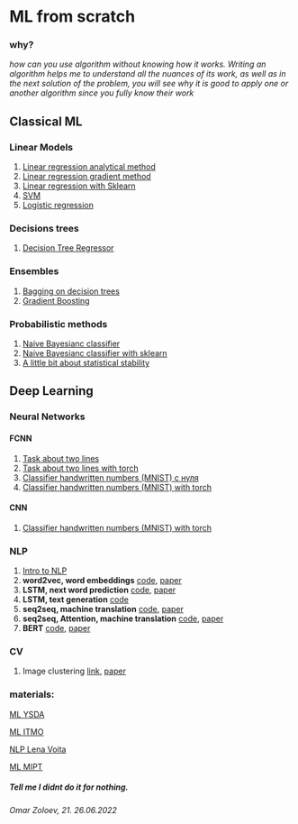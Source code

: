 
# ML from scratch

### why?
_how can you use algorithm without knowing how it works. Writing an algorithm helps me to understand all the nuances of its work, as well as in the next solution of the problem, you will see why it is good to apply one or another algorithm since you fully know their work_
## Classical ML
### Linear Models
01. [Linear regression analytical method](https://github.com/tsebaka/ML-from-scratch/blob/main/Classical%20ML/Linear%20models/Linear_Regression_Analytical_Method.ipynb)
02. [Linear regression gradient method](https://github.com/tsebaka/ML-from-scratch/blob/main/Classical%20ML/Linear%20models/Linear_Regression_Gradient_Method.ipynb)
03. [Linear regression with Sklearn](https://github.com/tsebaka/ML-from-scratch/blob/main/Classical%20ML/Linear%20models/Sklearn%20Linear%20Regression.ipynb)
04. [SVM](https://github.com/tsebaka/ML-from-scratch/blob/main/Classical%20ML/Linear%20models/Linear%20Classification%20SVM.ipynb)
05. [Logistic regression](https://github.com/tsebaka/ML-from-scratch/blob/main/Classical%20ML/Logistic%20regression/Logistic%20regression.ipynb)
### Decisions trees
01. [Decision Tree Regressor](https://github.com/tsebaka/ML-from-scratch/blob/main/Classical%20ML/Decision%20Tree/Decision%20Tree%20Regression.ipynb)
### Ensembles
01. [Bagging on decision trees](https://github.com/tsebaka/ML-from-scratch/blob/main/Classical%20ML/Ensembles/Ensemble%20-%20Bagging%20on%20decision%20tree.ipynb)
02. [Gradient Boosting](https://github.com/tsebaka/ML-from-scratch/blob/main/Classical%20ML/Ensembles/Gradient_Boosting.ipynb)
### Probabilistic methods
01. [Naive Bayesianс classifier](https://github.com/tsebaka/ML-from-scratch/blob/main/Classical%20ML/Probabilistic%20models/Naive%20Bayes%20Classifier%20from%20scratch.ipynb)
02. [Naive Bayesianс classifier with sklearn](https://github.com/tsebaka/ML-from-scratch/blob/main/Classical%20ML/Probabilistic%20models/Naive%20Bayes%20Classifier%20with%20sklearn.ipynb)
03. [A little bit about statistical stability](https://github.com/tsebaka/ML-from-scratch/blob/main/Classical%20ML/Probabilistic%20models/Statistical%20stability.ipynb)

## Deep Learning
### Neural Networks
#### FCNN
01. [Task about two lines](https://github.com/tsebaka/ML-from-scratch/blob/main/Deep%20Learning/Neural%20Networks/FCNN/Two%20lines.ipynb)
2.  [Task about two lines with torch](https://github.com/tsebaka/ML-from-scratch/blob/main/Deep%20Learning/Neural%20Networks/FCNN/Two%20lines%20with%20torch.ipynb)
3.  [Classifier handwritten numbers (MNIST) с нуля](https://github.com/tsebaka/ML-from-scratch/blob/main/Deep%20Learning/Neural%20Networks/FCNN/MNIST%20Neural%20network.ipynb)
4.  [Classifier handwritten numbers (MNIST) with torch](https://github.com/tsebaka/ML-from-scratch/blob/main/Deep%20Learning/Neural%20Networks/FCNN/NetMNISTtorch.ipynb)

#### CNN
01. [Classifier handwritten numbers (MNIST) with torch](https://github.com/tsebaka/ML-from-scratch/blob/main/Deep%20Learning/Neural%20Networks/CNN/ConvMNISTtorch.ipynb)

### NLP
01. [Intro to NLP](https://github.com/tsebaka/ML-from-scratch/blob/main/Deep%20Learning/NLP/NLP%20intro.ipynb)
2.  **word2vec, word embeddings** [code](https://github.com/tsebaka/ML-from-scratch/blob/main/Deep%20Learning/NLP/word2vec.ipynb), [paper](https://arxiv.org/pdf/1301.3781.pdf)
3.  **LSTM, next word prediction** [code](https://github.com/tsebaka/ML-from-scratch/blob/main/Deep%20Learning/NLP/LSTM%20pytoch.ipynb), [paper](https://www.bioinf.jku.at/publications/older/2604.pdf)
4.  **LSTM, text generation** [code](https://github.com/tsebaka/Machine-Learning/blob/main/Deep%20Learning/NLP/text%20generator%20with%20LSTM.ipynb)
5.  **seq2seq, machine translation** [code](https://github.com/tsebaka/Machine-Learning/blob/main/Deep%20Learning/NLP/seq2seq.ipynb), [paper](https://arxiv.org/pdf/1409.3215.pdf)
6.  **seq2seq, Attention, machine translation** [code](https://github.com/tsebaka/Machine-Learning/blob/main/Deep%20Learning/NLP/seq2seq%20with%20attention.ipynb), [paper](https://arxiv.org/pdf/1706.03762.pdf)
7.  **BERT** [code](https://github.com/tsebaka/Machine-Learning/blob/main/Deep%20Learning/NLP/BERT%20from%20scratch.ipynb), [paper](https://arxiv.org/pdf/1810.04805.pdf)

### CV
1. Image clustering [link](https://github.com/tsebaka/Machine-Learning/blob/main/Deep%20Learning/CV/Image%20clustering.ipynb), [paper](https://github.com/tsebaka/Machine-Learning/blob/main/Deep%20Learning/CV/Image%20clustering.ipynb)

### materials: 

[ML YSDA](https://academy.yandex.ru/handbook)

[ML ITMO](https://github.com/testpassword/Machine-learning-and-data-analysis)

[NLP Lena Voita](https://lena-voita.github.io/nlp_course.html#whats_inside_fun)

[ML MIPT](https://www.youtube.com/results?search_query=%D0%BC%D0%B0%D1%88%D0%B8%D0%BD%D0%BD%D0%BE%D0%B5+%D0%BE%D0%B1%D1%83%D1%87%D0%B5%D0%BD%D0%B8%D0%B5+%D0%BD%D0%B5%D0%B9%D1%87%D0%B5%D0%B2)

##### Tell me I didnt do it for nothing.

###### Omar Zoloev, 21. 26.06.2022
